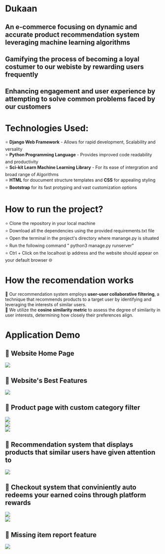 # Dukaan
## An e-commerce focusing on dynamic and accurate product recommendation system leveraging machine learning algorithms
## Gamifying the process of becoming a loyal costumer to our webiste by rewarding users frequently
## Enhancing engagement and user experience by attempting to solve common problems faced by our customers

# Technologies Used:
  ⭐️ <strong>Django Web Framework</strong> - Allows for rapid development, Scalability and versality<br>
  ⭐️ <strong>Python Programming Language</strong>  - Provides improved code readability and productivity<br>
  ⭐️ <strong>Sci-kit Learn Machine Learning Library</strong> - For its ease of intergration and broad range of Algorithms<br>
  ⭐️ <strong>HTML</strong> for doucument structure templates and <strong>CSS</strong> for appealing styling<br>
  ⭐️ <strong>Bootstrap</strong> for its fast protyping and vast customization options<br>

# How to run the project?
  ⭐️ Clone the repository in your local machine<br>
  ⭐️ Download all the dependencies using the provided requirements.txt file<br>
  ⭐️ Open the terminal in the project's directory where manange.py is situated<br>
  ⭐️ Run the following command " python3 manage.py runserver"<br>
  ⭐️ Ctrl + Click on the localhost ip address and the website should appear on your default browser 🌐<br>

# How the recomendation works
  🤖 Our recommendation system employs **user-user collaborative filtering**, a technique that recommends products to a target user by identifying and leveraging the interests of similar users.<br>
  🤖 We utilize the **cosine similarity metric** to assess the degree of similarity in user interests, determining how closely their preferences align.<br>
  
# Application Demo

## 🚀 Website Home Page<br>
![](https://github.com/srihan4082/Dukaan---The-Ecommerce-Website/blob/master/ScreenShots%20-%20Dukaan/Screenshot%20(23).png)<br>
## 🚀 Website's Best Features<br>
![](https://github.com/srihan4082/Dukaan---The-Ecommerce-Website/blob/master/ScreenShots%20-%20Dukaan/Screenshot%20(24).png)<br>
## 🚀 Product page with custom category filter<br>
![](https://github.com/srihan4082/Dukaan---The-Ecommerce-Website/blob/master/ScreenShots%20-%20Dukaan/Screenshot%20(26).png)<br>
![](https://github.com/srihan4082/Dukaan---The-Ecommerce-Website/blob/master/ScreenShots%20-%20Dukaan/Screenshot%20(28).png)<br>
![](https://github.com/srihan4082/Dukaan---The-Ecommerce-Website/blob/master/ScreenShots%20-%20Dukaan/Screenshot%20(29).png)<br>
## 🚀 Recommendation system that displays products that similar users have given attention to <br>
![](https://github.com/srihan4082/Dukaan---The-Ecommerce-Website/blob/master/ScreenShots%20-%20Dukaan/Screenshot%20(33).png)<br>
## 🚀 Checkout system that conviniently auto redeems your earned coins through platform rewards<br>
![](https://github.com/srihan4082/Dukaan---The-Ecommerce-Website/blob/master/ScreenShots%20-%20Dukaan/Screenshot%20(30).png)<br>
![](https://github.com/srihan4082/Dukaan---The-Ecommerce-Website/blob/master/ScreenShots%20-%20Dukaan/Screenshot%20(31).png)<br>
## 🚀 Missing item report feature<br>
![](https://github.com/srihan4082/Dukaan---The-Ecommerce-Website/blob/master/ScreenShots%20-%20Dukaan/Screenshot%20(32).png)<br>

